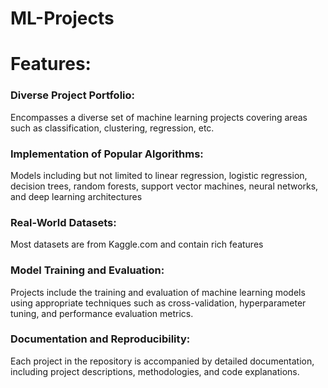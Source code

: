 # ML-Projects
# Features:

### Diverse Project Portfolio:
Encompasses a diverse set of machine learning projects covering areas such as classification, clustering, regression, etc.

### Implementation of Popular Algorithms:
Models including but not limited to linear regression, logistic regression, decision trees, random forests, support vector machines, neural networks, and deep learning architectures

### Real-World Datasets:
Most datasets are from Kaggle.com and contain rich features

### Model Training and Evaluation:
Projects include the training and evaluation of machine learning models using appropriate techniques such as cross-validation, hyperparameter tuning, and performance evaluation metrics.

### Documentation and Reproducibility:
Each project in the repository is accompanied by detailed documentation, including project descriptions, methodologies, and code explanations.
